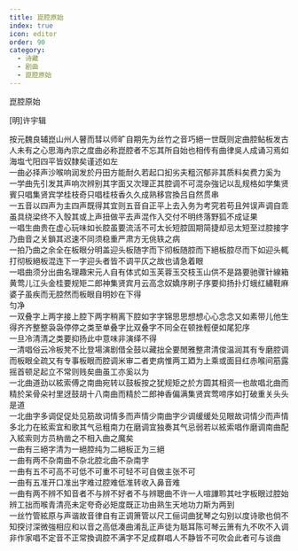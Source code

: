 ```yaml
---
title: 崑腔原始
index: true
icon: editor
order: 90
category:
  - 诗藏
  - 剧曲
  - 崑腔原始
---
```


崑腔原始  

[明]许宇辑  
  
按元魏良辅崑山州人瞽而彗以师旷自期先为丝竹之音巧絕一世既则定曲腔鲇板发古人未有之心思海內宗之度曲必称崑腔者不忘其所自始也相传有曲律吳人成诵习焉如海塩弋阳四平皆奴隸矣谨述如左  
一曲必择声沙喉响润发於丹田方能耐久若起口抝劣夫粗沉郁非其质料矣费力奚为  
一学曲先引发其声响次辨别其字面又次理正其腔调不可混杂強记以乱规格如学集贤賓只唱集贤宾学桂枝奇只唱桂枝香久久成熟移宫換吕自然贯串  
一五音以四声为主四声既得其宜则五音自正平上去入务为考究若苟且舛误声调自乖虽具绕梁终不入彀其或上声扭做平去声混作入交付不明终落野狐不成证果  
一唱生曲贵在虚心玩味如长腔虽要流活不可太长短腔固期简捷却忌太短至过腔接字乃曲音之关鎖其迟速不同须稳重严肃方无佻轶之病  
一拍乃曲之余全在板眼分明盖迎头板随字而下彻板随腔而下絕板腔尽而下如迎头輒打彻板絕板混连下一字迎头者皆不调平仄之故也请急着眼  
一唱曲须分出曲名理趣宋元人自有体式如玉芙蓉玉交枝玉山供不是路要驰骤针線箱黄莺儿江头金桂要规矩二郎神集贤宾月云高念奴嬌序刷子序要抑扬扑灯蛾红繡鞋麻婆子虽疾而无腔然而板眼自明妙在下得  
匀净  
一双叠字上两字接上腔下两字稍离下腔如字字锦思思想想心心念念又如素带儿他生得齐齐整整袅袅停停之类至单叠字比双叠字不同全在顿挫輕便如尾犯序  
一旦冷清清之类要抑扬此中意味非演绎不得  
一清唱俗云冷板凳不比登場演剧借全鼓以藏拙全要閒雅整肃清俊温润其有专磨腔调而板眼全疏又有专事板眼而腔调米审二者吏病惟两工廼为上乘或面目红赤喉间筋露摇首顿足起立不常则贱矣曲虽工亦奚以为  
一北曲道劲以絃索傅之南曲宛转以鼓板按之犹规矩之於方圆其相资一也故唱北曲而精於呆骨朵衬里迓鼓胡十八南曲而精於二郎神香偏满集贤宾莺啼序如打破重关头头是道  
一北曲字多调促促处见筋故词情多而声情少南曲字少调缓缓处见眼故词情少而声情多北力在絃索宜和歌其气忌粗南力在磨调宜独奏其气忌弱若以絃索唱作磨调南曲配入絃索则方员枘凿之不相入曲之魔矣  
一曲有三絕字清为一絕腔纯为二絕板正为三絕  
一曲有两不杂南曲不杂北腔北曲不杂南字  
一曲有五不可高不可低不可重不可轻不可自做主张不可  
一曲有五准开口准出字难过腔难低准转收入鼻音难  
一曲有两不辨不知音者不与辨不好者不与辨聰曲不许一人喧譁聆其吐字板眼过腔始辨工拙而喉青清亮未定夸奇必矩度既正功由熟生天地功力斯为两到  
一丝竹管絃原与声谐故音律自有正调箫管以尺工俪词曲犹琴之勾别以度诗歌也倘不知揬讨深微強相应和以音之高低凑曲淆乱正声徒为聒耳陈可琴云箫有九不吹不入调非作家唱不定音不正常換调腔不满字不足成群唱人不静皆不可吹会此者可与谈曲  
